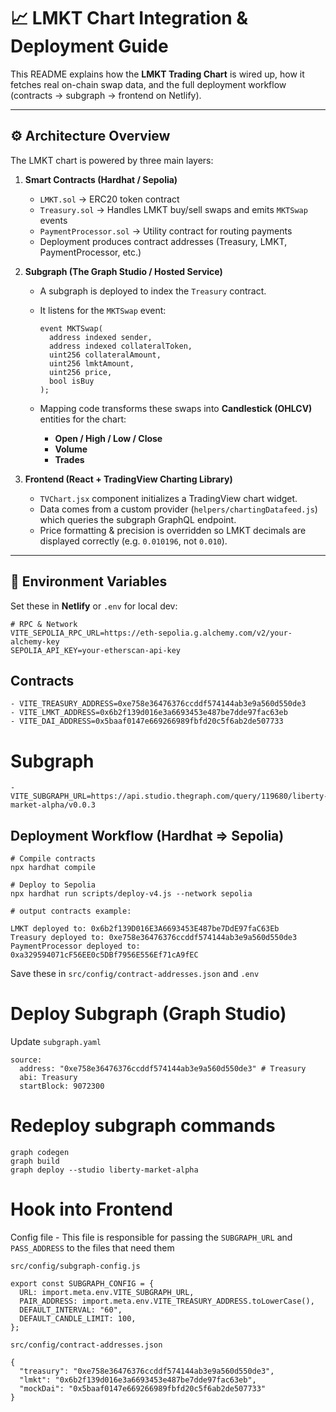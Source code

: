 # 📈 LMKT Chart Integration & Deployment Guide

This README explains how the **LMKT Trading Chart** is wired up, how it fetches real on-chain swap data, and the full deployment workflow (contracts → subgraph → frontend on Netlify).

---

## ⚙️ Architecture Overview

The LMKT chart is powered by three main layers:

1. **Smart Contracts (Hardhat / Sepolia)**  
   - `LMKT.sol` → ERC20 token contract  
   - `Treasury.sol` → Handles LMKT buy/sell swaps and emits `MKTSwap` events  
   - `PaymentProcessor.sol` → Utility contract for routing payments  
   - Deployment produces contract addresses (Treasury, LMKT, PaymentProcessor, etc.)

2. **Subgraph (The Graph Studio / Hosted Service)**  
   - A subgraph is deployed to index the `Treasury` contract.  
   - It listens for the `MKTSwap` event:  

     ```solidity
     event MKTSwap(
       address indexed sender,
       address indexed collateralToken,
       uint256 collateralAmount,
       uint256 lmktAmount,
       uint256 price,
       bool isBuy
     );
     ```

   - Mapping code transforms these swaps into **Candlestick (OHLCV)** entities for the chart:
     - **Open / High / Low / Close**
     - **Volume**
     - **Trades**

3. **Frontend (React + TradingView Charting Library)**  
   - `TVChart.jsx` component initializes a TradingView chart widget.  
   - Data comes from a custom provider (`helpers/chartingDatafeed.js`) which queries the subgraph GraphQL endpoint.  
   - Price formatting & precision is overridden so LMKT decimals are displayed correctly (e.g. `0.010196`, not `0.010`).  

---

## 🔑 Environment Variables

Set these in **Netlify** or `.env` for local dev:

```env
# RPC & Network
VITE_SEPOLIA_RPC_URL=https://eth-sepolia.g.alchemy.com/v2/your-alchemy-key
SEPOLIA_API_KEY=your-etherscan-api-key
```

## Contracts

```
- VITE_TREASURY_ADDRESS=0xe758e36476376ccddf574144ab3e9a560d550de3
- VITE_LMKT_ADDRESS=0x6b2f139d016e3a6693453e487be7dde97fac63eb
- VITE_DAI_ADDRESS=0x5baaf0147e669266989fbfd20c5f6ab2de507733
```

# Subgraph

```
- VITE_SUBGRAPH_URL=https://api.studio.thegraph.com/query/119680/liberty-market-alpha/v0.0.3
```

## Deployment Workflow (Hardhat => Sepolia)

```
# Compile contracts
npx hardhat compile

# Deploy to Sepolia
npx hardhat run scripts/deploy-v4.js --network sepolia

# output contracts example:

LMKT deployed to: 0x6b2f139D016E3A6693453E487be7DdE97faC63Eb
Treasury deployed to: 0xe758e36476376ccddf574144ab3e9a560d550de3
PaymentProcessor deployed to: 0xa329594071cF56EE0c5DBf7956E556Ef71cA9fEC
```

Save these in `src/config/contract-addresses.json` and `.env`

# Deploy Subgraph (Graph Studio)

Update `subgraph.yaml`

```
source:
  address: "0xe758e36476376ccddf574144ab3e9a560d550de3" # Treasury
  abi: Treasury
  startBlock: 9072300
  ```

# Redeploy subgraph commands

    graph codegen
    graph build
    graph deploy --studio liberty-market-alpha

# Hook into Frontend

Config file - This file is responsible for passing the `SUBGRAPH_URL` and `PASS_ADDRESS` to the files that need them

`src/config/subgraph-config.js`

```
export const SUBGRAPH_CONFIG = {
  URL: import.meta.env.VITE_SUBGRAPH_URL,
  PAIR_ADDRESS: import.meta.env.VITE_TREASURY_ADDRESS.toLowerCase(),
  DEFAULT_INTERVAL: "60",
  DEFAULT_CANDLE_LIMIT: 100,
};
```

`src/config/contract-addresses.json`

```
{
  "treasury": "0xe758e36476376ccddf574144ab3e9a560d550de3",
  "lmkt": "0x6b2f139d016e3a6693453e487be7dde97fac63eb",
  "mockDai": "0x5baaf0147e669266989fbfd20c5f6ab2de507733"
}
```
